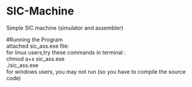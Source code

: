 # SIC-Machine
Simple SIC machine (simulator and assembler)  

#Running the Program  
attached sic_ass.exe file:  
	for linux users,try these commands in terminal :  
		chmod a+x sic_ass.exe  
		./sic_ass.exe  
	for windows users, you may not run (so you have to compile the source code)
